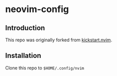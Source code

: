# neovim-config

## Introduction
This repo was originally forked from [kickstart.nvim](https://github.com/nvim-lua/kickstart.nvim).

## Installation
Clone this repo to `$HOME/.config/nvim`
